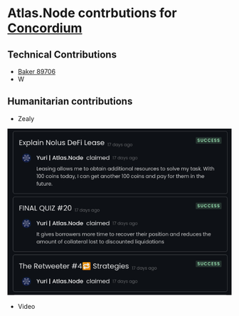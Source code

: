 # Atlas.Node contrbutions for [Concordium](https://concordium.com/)

## Technical Contributions

- [Baker 89706](https://ccdscan.io/?dcount=1&dentity=baker&did=89706)
- W


## Humanitarian contributions
- Zealy
  
![Zealy](https://github.com/inso32/Mainnet/blob/main/Nolus/Images/nolus_zealy_1.png)

- Video

